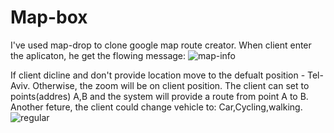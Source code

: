 # Map-box
I've used map-drop to clone google map route creator.
When client enter the aplicaton, he get the flowing message:
![map-info](https://user-images.githubusercontent.com/19891974/109402472-e8874d00-795e-11eb-8ac5-8eb7e6b3df7e.jpg)

If client dicline and don't provide location move to the defualt position - Tel-Aviv.
Otherwise, the zoom will be on client position.
The client can set to points(addres) A,B and the system will provide a route from point A to B.
Another feture, the client could change vehicle to: Car,Cycling,walking.
![regular](https://user-images.githubusercontent.com/19891974/109402616-e1ad0a00-795f-11eb-98ae-7df0935c501b.png)


